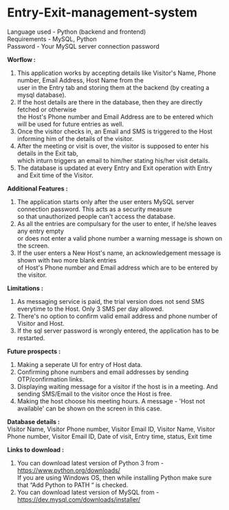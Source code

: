 # Entry-Exit-management-system <br />
Language used - Python (backend and frontend)<br />
Requirements - MySQL, Python<br />
Password - Your MySQL server connection password<br />

**Worflow :** <br />
1. This application works by accepting details like Visitor's Name, Phone number, Email Address, Host Name from the<br />
user in the Entry tab and storing them at the backend (by creating a mysql database).<br />
2. If the host details are there in the database, then they are directly fetched or otherwise<br />
the Host's Phone number and Email Address are to be entered which will be used for future entries as well.<br />
3. Once the visitor checks in, an Email and SMS is triggered to the Host informing him of the details of the visitor.<br />
4. After the meeting or visit is over, the visitor is supposed to enter his details in the Exit tab,<br />
which inturn triggers an email to him/her stating his/her visit details.<br />
5. The database is updated at every Entry and Exit operation with Entry and Exit time of the Visitor.<br />

**Additional Features :**
1. The application starts only after the user enters MySQL server connection password. This acts as a security measure<br />
so that unauthorized people can't access the database.<br />
2. As all the entries are compulsary for the user to enter, if he/she leaves any entry empty<br />
or does not enter a valid phone number a warning message is shown on the screen.<br />
3. If the user enters a New Host's name, an acknowledgement message is shown with two more blank entries<br />
of Host's Phone number and Email address which are to be entered by the visitor.<br />

**Limitations :**
1. As messaging service is paid, the trial version does not send SMS everytime to the Host. Only 3 SMS per day allowed.
2. There's no option to confirm valid email address and phone number of Visitor and Host.
3. If the sql server password is wrongly entered, the application has to be restarted.

**Future prospects :**
1. Making a seperate UI for entry of Host data.
2. Confirming phone numbers and email addresses by sending OTP/confirmation links.
3. Displaying waiting message for a visitor if the host is in a meeting. And sending SMS/Email to the visitor once the Host is free.
4. Making the host choose his meeting hours. A message - 'Host not available' can be shown on the screen in this case.

**Database details :** <br />
Visitor Name, Visitor Phone number, Visitor Email ID, Visitor Name, Visitor Phone number, Visitor Email ID, Date of visit, Entry time, status, Exit time <br />

**Links to download :**
1. You can download latest version of Python 3 from - https://www.python.org/downloads/ <br />
If you are using Windows OS, then while installing Python make sure that “Add Python to PATH “ is checked. <br />
2. You can download latest version of MySQL from - https://dev.mysql.com/downloads/installer/
